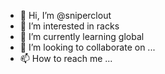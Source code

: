 - 👋 Hi, I’m @sniperclout 
- 👀 I’m interested in racks
- 🌱 I’m currently learning global
- 💞️ I’m looking to collaborate on ...
- 📫 How to reach me ...

<!---
sniperclout/sniperclout is a ✨ special ✨ repository because its `README.md` (this file) appears on your GitHub profile.
You can click the Preview link to take a look at your changes.
--->
